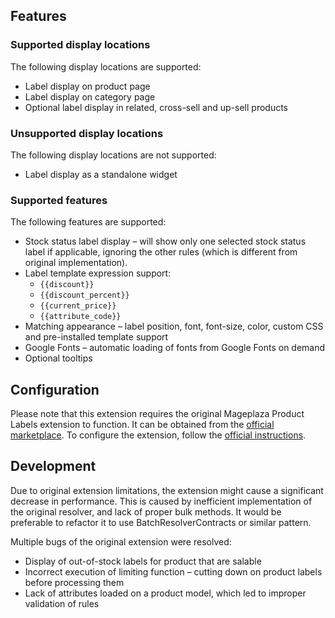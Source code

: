 ## Features
### Supported display locations

The following display locations are supported:

* Label display on product page
* Label display on category page
* Optional label display in related, cross-sell and up-sell products

### Unsupported display locations

The following display locations are not supported:

* Label display as a standalone widget

### Supported features

The following features are supported:

* Stock status label display – will show only one selected stock status label if applicable, ignoring the other rules (which is different from original implementation).
* Label template expression support:
    * `{{discount}}`
    * `{{discount_percent}}`
    * `{{current_price}}`
    * `{{attribute_code}}`
* Matching appearance – label position, font, font-size, color, custom CSS and pre-installed template support
* Google Fonts – automatic loading of fonts from Google Fonts on demand
* Optional tooltips

## Configuration

Please note that this extension requires the original Mageplaza Product Labels extension to function. It can be obtained from the [official marketplace](https://www.mageplaza.com/magento-2-product-labels/). To configure the extension, follow the [official instructions](https://docs.mageplaza.com/product-labels/index.html#ii-how-to-configure).

## Development

Due to original extension limitations, the extension might cause a significant decrease in performance. This is caused by inefficient implementation of the original resolver, and lack of proper bulk methods. It would be preferable to refactor it to use BatchResolverContracts or similar pattern.

Multiple bugs of the original extension were resolved:

* Display of out-of-stock labels for product that are salable
* Incorrect execution of limiting function – cutting down on product labels before processing them
* Lack of attributes loaded on a product model, which led to improper validation of rules